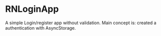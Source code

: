 # RNLoginApp

A simple Login/register app without validation. Main concept is: created a authentication with AsyncStorage.

